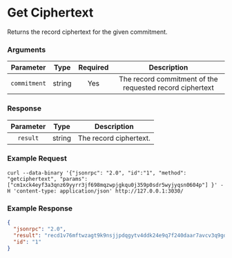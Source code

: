 # Get Ciphertext
Returns the record ciphertext for the given commitment.

### Arguments

|  Parameter   |  Type  | Required |                       Description                        |
|:------------:|:------:|:--------:|:--------------------------------------------------------:|
| `commitment` | string |   Yes    | The record commitment of the requested record ciphertext |

### Response

| Parameter |  Type  |      Description       |
|:---------:|:------:|:----------------------:|
| `result`  | string | The record ciphertext. |

### Example Request
```ignore
curl --data-binary '{"jsonrpc": "2.0", "id":"1", "method": "getciphertext", "params": ["cm1xck4eyf3a3qnz69yyrr3jf698mqzwpjgkqu0j359p0sdr5wyjyqsn0604p"] }' -H 'content-type: application/json' http://127.0.0.1:3030/
```

### Example Response

```json
{
  "jsonrpc": "2.0",
  "result": "recd1v76mftwzagt9k9nsjjpdqgytv4ddk24e9q7f240daar7avcv3q9gd9rx6c230n99jhxfj24xpvkrr5vk04fl2kapa0a0a895hvevzq7tnwuat9lzwpy4c4rxys6uaj34098295t9fff7khqctvkcglumqlvg47rwzhqhw9u5zxfhug9dde67dyjc6uflp4x028mrmzkhfa6qn0l6jju8lfhmy5crcqqefjv8m4zwv34tvk03d65gdmv4fe35wtgy6rmy4heq89uwh0hqe40k2g7nyj2rk6xlgqnf724pt6ynkefxwypmvhhjzk806re4njej552jfq74ej0ykhrcxa93l9n6rkchlhuuzz2fpqtt2npqz8avnv442ng4djm8lve4dlqfelpjjn5yj425rs98pvn5k54gvn5vku3wek3ytxe8zpen7n2saf060j97u8yyygt4y9zqklnek3v",
  "id": "1"
}
```
